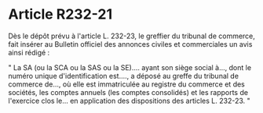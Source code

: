 # Article R232-21

Dès le dépôt prévu à l'article L. 232-23, le greffier du tribunal de commerce, fait insérer au Bulletin officiel des annonces civiles et commerciales un avis ainsi rédigé :

" La SA (ou la SCA ou la SAS ou la SE).... ayant son siège social à..., dont le numéro unique d'identification est...., a déposé au greffe du tribunal de commerce de..., où elle est immatriculée au registre du commerce et des sociétés, les comptes annuels (les comptes consolidés) et les rapports de l'exercice clos le... en application des dispositions des articles L. 232-23. "
